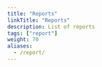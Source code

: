 ```yaml
---
title: "Reports"
linkTitle: "Reports"
description: List of reports
tags: ["report"]
weight: 70
aliases:
  - /report/
---
```

